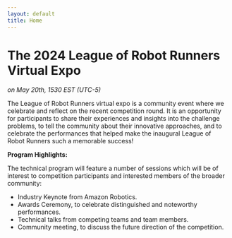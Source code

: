 ```yaml
---
layout: default
title: Home
---
```


# The 2024 League of Robot Runners Virtual Expo

*on May 20th, 1530 EST (UTC-5)*

The League of Robot Runners virtual expo is a community event where we celebrate and reflect on the recent competition round. It is an opportunity for participants to share their experiences and insights into the challenge problems, to tell the community about their innovative approaches, and to celebrate the performances that helped make the inaugural League of Robot Runners such a memorable success!

**Program Highlights:**

The technical program will feature a number of sessions which will be of interest to competition participants and interested members of the broader community:

* Industry Keynote from Amazon Robotics.
* Awards Ceremony, to celebrate distinguished and noteworthy performances.
* Technical talks from competing teams and team members.
* Community meeting, to discuss the future direction of the competition.



     